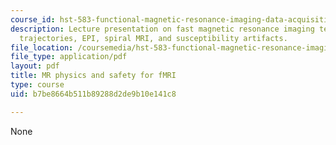 ```yaml
---
course_id: hst-583-functional-magnetic-resonance-imaging-data-acquisition-and-analysis-fall-2008
description: Lecture presentation on fast magnetic resonance imaging techniques, k-space
  trajectories, EPI, spiral MRI, and susceptibility artifacts.
file_location: /coursemedia/hst-583-functional-magnetic-resonance-imaging-data-acquisition-and-analysis-fall-2008/b7be8664b511b89288d2de9b10e141c8_0929_lw_physics2.pdf
file_type: application/pdf
layout: pdf
title: MR physics and safety for fMRI
type: course
uid: b7be8664b511b89288d2de9b10e141c8

---
```

None